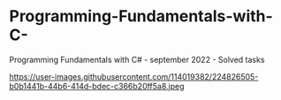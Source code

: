 # Programming-Fundamentals-with-C-
Programming Fundamentals with C# - september 2022 - Solved tasks

https://user-images.githubusercontent.com/114019382/224826505-b0b1441b-44b6-414d-bdec-c366b20ff5a8.jpeg
